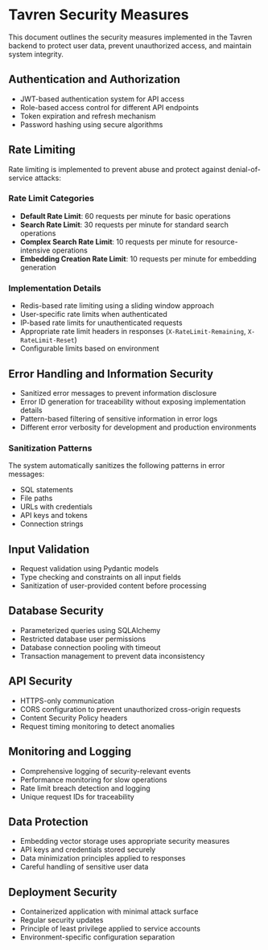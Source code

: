 # Tavren Security Measures

This document outlines the security measures implemented in the Tavren backend to protect user data, prevent unauthorized access, and maintain system integrity.

## Authentication and Authorization

- JWT-based authentication system for API access
- Role-based access control for different API endpoints
- Token expiration and refresh mechanism
- Password hashing using secure algorithms

## Rate Limiting

Rate limiting is implemented to prevent abuse and protect against denial-of-service attacks:

### Rate Limit Categories

- **Default Rate Limit**: 60 requests per minute for basic operations
- **Search Rate Limit**: 30 requests per minute for standard search operations
- **Complex Search Rate Limit**: 10 requests per minute for resource-intensive operations
- **Embedding Creation Rate Limit**: 10 requests per minute for embedding generation

### Implementation Details

- Redis-based rate limiting using a sliding window approach
- User-specific rate limits when authenticated
- IP-based rate limits for unauthenticated requests
- Appropriate rate limit headers in responses (`X-RateLimit-Remaining`, `X-RateLimit-Reset`)
- Configurable limits based on environment

## Error Handling and Information Security

- Sanitized error messages to prevent information disclosure
- Error ID generation for traceability without exposing implementation details
- Pattern-based filtering of sensitive information in error logs
- Different error verbosity for development and production environments

### Sanitization Patterns

The system automatically sanitizes the following patterns in error messages:

- SQL statements
- File paths
- URLs with credentials
- API keys and tokens
- Connection strings

## Input Validation

- Request validation using Pydantic models
- Type checking and constraints on all input fields
- Sanitization of user-provided content before processing

## Database Security

- Parameterized queries using SQLAlchemy
- Restricted database user permissions
- Database connection pooling with timeout
- Transaction management to prevent data inconsistency

## API Security

- HTTPS-only communication
- CORS configuration to prevent unauthorized cross-origin requests
- Content Security Policy headers
- Request timing monitoring to detect anomalies

## Monitoring and Logging

- Comprehensive logging of security-relevant events
- Performance monitoring for slow operations
- Rate limit breach detection and logging
- Unique request IDs for traceability

## Data Protection

- Embedding vector storage uses appropriate security measures
- API keys and credentials stored securely
- Data minimization principles applied to responses
- Careful handling of sensitive user data

## Deployment Security

- Containerized application with minimal attack surface
- Regular security updates
- Principle of least privilege applied to service accounts
- Environment-specific configuration separation 
